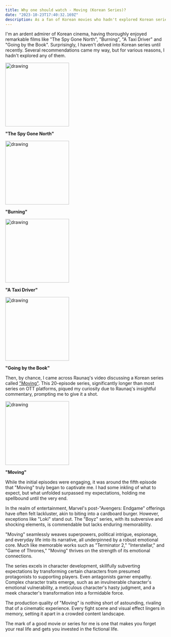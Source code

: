 ```yaml
---
title: Why one should watch - Moving (Korean Series)?
date: "2023-10-23T17:40:32.169Z"
description: As a fan of Korean movies who hadn't explored Korean series before, I was intrigued by Raunaq's recommendation of "Moving," a 20-episode series that, after a slow start, captivated me with its mix of superpowers, politics, espionage, and emotional depth, making it a standout in a sea of content and truly immersing me in its fictional world.
---
```

I'm an ardent admirer of Korean cinema, having thoroughly enjoyed remarkable films like "The Spy Gone North", "Burning", "A Taxi Driver" and "Going by the Book". Surprisingly, I haven't delved into Korean series until recently. Several recommendations came my way, but for various reasons, I hadn't explored any of them.

<img src="https://m.media-amazon.com/images/M/MV5BNWNiMTAzY2UtYmIwNy00ZGEzLTkwYWYtYjEwZWRmMDBkMjE0XkEyXkFqcGdeQXVyMTMxODk2OTU@._V1_.jpg" alt="drawing" width="200"/>

**"The Spy Gone North"**

<img src="https://m.media-amazon.com/images/M/MV5BMWNmYjI1M2UtNDdkNi00MTgwLWFiZmYtODcxNWZhM2Y2NWFkXkEyXkFqcGdeQXVyMTMxODk2OTU@._V1_.jpg" alt="drawing" width="200"/>

**"Burning"**

<img src="https://m.media-amazon.com/images/M/MV5BMDA4NmRiMzQtZTI5My00YWExLTgzZTItNGRiZjYyYjcwNTY3XkEyXkFqcGdeQXVyMTA4NjE0NjEy._V1_.jpg" alt="drawing" width="200"/>

 **"A Taxi Driver"**

<img src="https://upload.wikimedia.org/wikipedia/en/c/cf/Going_by_the_Book_film_poster.jpg" alt="drawing" width="200"/>

 **"Going by the Book"**


Then, by chance, I came across Raunaq's video discussing a Korean series called ["Moving"](https://www.youtube.com/@RaunaqMangottill). This 20-episode series, significantly longer than most series on OTT platforms, piqued my curiosity due to Raunaq's insightful commentary, prompting me to give it a shot.

<img src="https://resizing.flixster.com/47L05JQ1qewOWFO94j04yu9gM2M=/ems.cHJkLWVtcy1hc3NldHMvdHZzZWFzb24vNWEwYzFjZmQtNjAyYy00OWNlLWFkNGMtMWY2ZTY1ZTUzNDM0LmpwZw==" alt="drawing" width="200"/>

 **"Moving"**

While the initial episodes were engaging, it was around the fifth episode that "Moving" truly began to captivate me. I had some inkling of what to expect, but what unfolded surpassed my expectations, holding me spellbound until the very end.

In the realm of entertainment, Marvel's post-"Avengers: Endgame" offerings have often felt lackluster, akin to biting into a cardboard burger. However, exceptions like "Loki" stand out. The "Boyz" series, with its subversive and shocking elements, is commendable but lacks enduring memorability.

"Moving" seamlessly weaves superpowers, political intrigue, espionage, and everyday life into its narrative, all underpinned by a robust emotional core. Much like memorable works such as "Terminator 2," "Interstellar," and "Game of Thrones," "Moving" thrives on the strength of its emotional connections.

The series excels in character development, skillfully subverting expectations by transforming certain characters from presumed protagonists to supporting players. Even antagonists garner empathy. Complex character traits emerge, such as an invulnerable character's emotional vulnerability, a meticulous character's hasty judgment, and a meek character's transformation into a formidable force.

The production quality of "Moving" is nothing short of astounding, rivaling that of a cinematic experience. Every fight scene and visual effect lingers in memory, setting it apart in a crowded content landscape.

The mark of a good movie or series for me is one that makes you forget your real life and gets you invested in the fictional life.